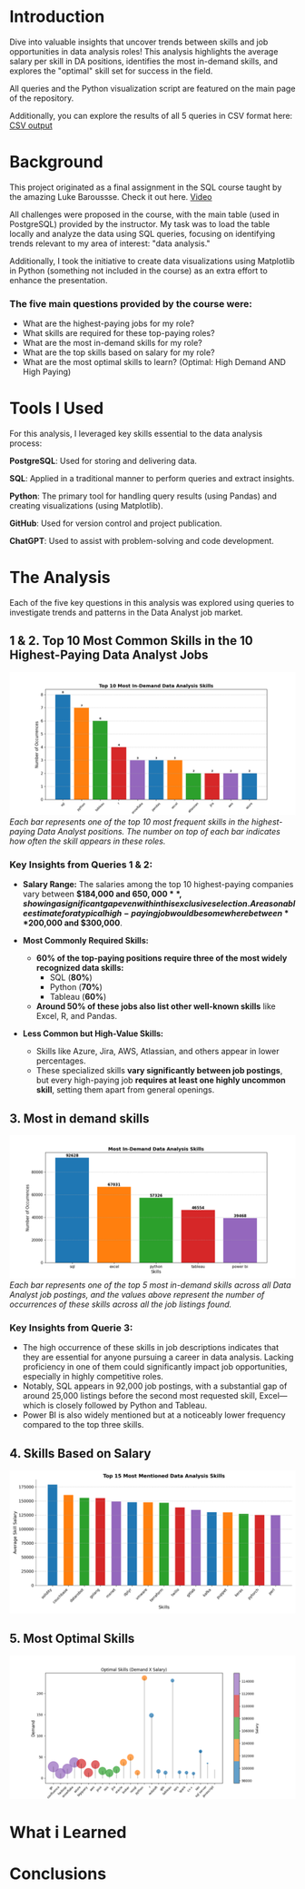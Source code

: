 # Introduction
Dive into valuable insights that uncover trends between skills and job opportunities in data analysis roles! 
This analysis highlights the average salary per skill in DA positions, identifies the most in-demand skills, and explores the "optimal" skill set for success in the field.

All queries and the Python visualization script are featured on the main page of the repository.

Additionally, you can explore the results of all 5 queries in CSV format here:
[CSV output](/By_type/Data_Analysis/sql_data_jobs_analysis/data_output/)

# Background
This project originated as a final assignment in the SQL course taught by the amazing Luke Baroussse. Check it out here.
[Video](https://www.youtube.com/watch?v=7mz73uXD9DA)

All challenges were proposed in the course, with the main table (used in PostgreSQL) provided by the instructor. My task was to load the table locally and analyze the data using SQL queries, focusing on identifying trends relevant to my area of interest: "data analysis."

Additionally, I took the initiative to create data visualizations using Matplotlib in Python (something not included in the course) as an extra effort to enhance the presentation.

### The five main questions provided by the course were:
- What are the highest-paying jobs for my role?
- What skills are required for these top-paying roles?
- What are the most in-demand skills for my role?
- What are the top skills based on salary for my role?
- What are the most optimal skills to learn? (Optimal: High Demand AND High Paying)

# Tools I Used
For this analysis, I leveraged key skills essential to the data analysis process:

**PostgreSQL**: Used for storing and delivering data.

**SQL**: Applied in a traditional manner to perform queries and extract insights.

**Python**: The primary tool for handling query results (using Pandas) and creating visualizations (using Matplotlib).

**GitHub**: Used for version control and project publication.

**ChatGPT**: Used to assist with problem-solving and code development.


# The Analysis

Each of the five key questions in this analysis was explored using queries to investigate trends and patterns in the Data Analyst job market.

## 1 & 2. Top 10 Most Common Skills in the 10 Highest-Paying Data Analyst Jobs
![Top paying skills in top paying jobs](visualizations\plot_query_1_2.png)
*Each bar represents one of the top 10 most frequent skills in the highest-paying Data Analyst positions. The number on top of each bar indicates how often the skill appears in these roles.*

### Key Insights from Queries 1 & 2:
- **Salary Range:** The salaries among the top 10 highest-paying companies vary between **$184,000 and $650,000**, showing a significant gap even within this exclusive selection. A reasonable estimate for a typical high-paying job would be somewhere between **$200,000 and $300,000**.  

- **Most Commonly Required Skills:**  
  - **60% of the top-paying positions require three of the most widely recognized data skills:**  
    - SQL (**80%**)  
    - Python (**70%**)  
    - Tableau (**60%**)  
  - **Around 50% of these jobs also list other well-known skills** like Excel, R, and Pandas.  

- **Less Common but High-Value Skills:**  
  - Skills like Azure, Jira, AWS, Atlassian, and others appear in lower percentages.  
  - These specialized skills **vary significantly between job postings**, but every high-paying job **requires at least one highly uncommon skill**, setting them apart from general openings.  

## 3. Most in demand skills
![Most in demand skills](visualizations/plot_query_3.png)
*Each bar represents one of the top 5 most in-demand skills across all Data Analyst job postings, and the values above represent the number of occurrences of these skills across all the job listings found.*

### Key Insights from Querie 3:
- The high occurrence of these skills in job descriptions indicates that they are essential for anyone pursuing a career in data analysis. Lacking proficiency in one of them could significantly impact job opportunities, especially in highly competitive roles.
- Notably, SQL appears in 92,000 job postings, with a substantial gap of around 25,000 listings before the second most requested skill, Excel—which is closely followed by Python and Tableau.
- Power BI is also widely mentioned but at a noticeably lower frequency compared to the top three skills.

## 4. Skills Based on Salary
![Skills Based on Salary](visualizations/plot_query_4.png)
## 5. Most Optimal Skills
![Most Optimal Skills](visualizations/plot_query_5.png)

# What i Learned
# Conclusions